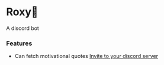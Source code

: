 # Roxy🤖

A discord bot

### Features

- Can fetch motivational quotes
  [Invite to your discord server](https://discord.com/oauth2/authorize?client_id=849884275041894420&permissions=3222797377&scope=bot)
